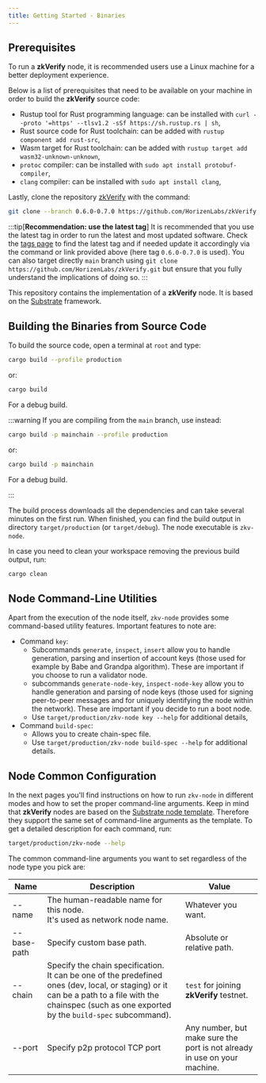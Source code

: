 ```yaml
---
title: Getting Started - Binaries
---
```


## Prerequisites

To run a **zkVerify** node, it is recommended users use a Linux machine for a better deployment experience.

Below is a list of prerequisites that need to be available on your machine in order to build the **zkVerify** source code:

- Rustup tool for Rust programming language: can be installed with `curl --proto '=https' --tlsv1.2 -sSf https://sh.rustup.rs | sh`,
- Rust source code for Rust toolchain: can be added with `rustup component add rust-src`,
- Wasm target for Rust toolchain: can be added with `rustup target add wasm32-unknown-unknown`,
- `protoc` compiler: can be installed with `sudo apt install protobuf-compiler`,
- `clang` compiler: can be installed with `sudo apt install clang`,

Lastly, clone the repository [zkVerify](https://github.com/HorizenLabs/zkVerify) with the command:

```bash
git clone --branch 0.6.0-0.7.0 https://github.com/HorizenLabs/zkVerify.git
```

:::tip[**Recommendation: use the latest tag**]
It is recommended that you use the latest tag in order to run the latest and most updated software. Check the [tags page](https://github.com/HorizenLabs/zkVerify/tags) to find the latest tag and if needed update it accordingly via the command or link provided above (here tag `0.6.0-0.7.0` is used). You can also target directly `main` branch using `git clone https://github.com/HorizenLabs/zkVerify.git` but ensure that you fully understand the implications of doing so.
:::

This repository contains the implementation of a **zkVerify** node. It is based on the [Substrate](https://substrate.io/) framework.

## Building the Binaries from Source Code

To build the source code, open a terminal at `root` and type:

```bash
cargo build --profile production
```

or:

```bash
cargo build
```

For a debug build.

:::warning
If you are compiling from the `main` branch, use instead:

```bash
cargo build -p mainchain --profile production
```

or:

```bash
cargo build -p mainchain
```

For a debug build.

:::

The build process downloads all the dependencies and can take several minutes on the first run.  When finished, you can find the build output in directory `target/production` (or `target/debug`).  The node executable is `zkv-node`.

In case you need to clean your workspace removing the previous build output, run:

```bash
cargo clean
```

## Node Command-Line Utilities

Apart from the execution of the node itself, `zkv-node` provides some command-based utility features. Important features to note are:

- Command `key`:
  - Subcommands `generate`, `inspect`, `insert` allow you to handle generation, parsing and insertion of account keys (those used for example by Babe and Grandpa algorithm).  These are important if you choose to run a validator node.
  - subcommands `generate-node-key`, `inspect-node-key` allow you to handle generation and parsing of node keys (those used for signing peer-to-peer messages and for uniquely identifying the node within the network).  These are important if you decide to run a boot node.
  - Use `target/production/zkv-node key --help` for additional details,
- Command `build-spec`:
  - Allows you to create chain-spec file.
  - Use `target/production/zkv-node build-spec --help` for additional details.

## Node Common Configuration

In the next pages you'll find instructions on how to run `zkv-node` in different modes and how to set the proper command-line arguments. Keep in mind that **zkVerify** nodes are based on the [Substrate node template](https://docs.substrate.io/reference/command-line-tools/node-template/).  Therefore they support the same set of command-line arguments as the template. To get a detailed description for each command, run:

```bash
target/production/zkv-node --help
```

The common command-line arguments you want to set regardless of the node type you pick are:

| Name            | Description                                                                                                                                                                                                 | Value                                                                     |
| -------------   | ----------------------------------------------------------------------------------------------------------------------------------------------------------------------------------------------------------- | ------------------------------------------------------------------------- |
| --name          | The human-readable name for this node.<br/> It's used as network node name.                                                                                                                                 | Whatever you want.                                                        |
| --base-path     | Specify custom base path.                                                                                                                                                                                   | Absolute or relative path.                                                |
| --chain         | Specify the chain specification.<br/> It can be one of the predefined ones (dev, local, or staging) or it can be a path to a file with the chainspec (such as one exported by the `build-spec` subcommand). | `test` for joining **zkVerify** testnet.                                  |
| --port          | Specify p2p protocol TCP port                                                                                                                                                                               | Any number, but make sure the port is not already in use on your machine. |
